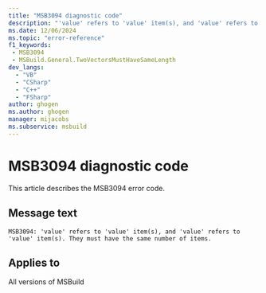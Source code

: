 ```yaml
---
title: "MSB3094 diagnostic code"
description: "'value' refers to 'value' item(s), and 'value' refers to 'value' item(s). They must have the same number of items."
ms.date: 12/06/2024
ms.topic: "error-reference"
f1_keywords:
 - MSB3094
 - MSBuild.General.TwoVectorsMustHaveSameLength
dev_langs:
  - "VB"
  - "CSharp"
  - "C++"
  - "FSharp"
author: ghogen
ms.author: ghogen
manager: mijacobs
ms.subservice: msbuild
---
```


# MSB3094 diagnostic code

<!-- :::ErrorDefinitionDescription::: -->
<!-- :::editable-content name="introDescription"::: -->
This article describes the MSB3094 error code.
<!-- :::editable-content-end::: -->

## Message text

`MSB3094: 'value' refers to 'value' item(s), and 'value' refers to 'value' item(s). They must have the same number of items.`

<!-- :::editable-content name="postOutputDescription"::: -->
<!--
{StrBegin="MSB3094: "}

{StrBegin="MSB3094: "}
-->
<!-- :::editable-content-end::: -->
<!-- :::ErrorDefinitionDescription-end::: -->

## Applies to

All versions of MSBuild
